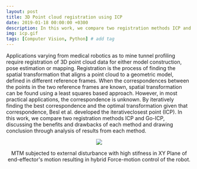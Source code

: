 ```yaml
---
layout: post
title: 3D Point cloud registration using ICP
date: 2019-01-18 00:00:00 +0300
description: In this work, we compare two registration methods ICP and Go-ICP, discussing the benefits and drawbacks of each method and drawing conclusion through analysis of results from each method
img: icp.gif
tags: [Computer Vision, Python] # add tag
---
```

Applications varying from medical robotics as to mine tunnel profiling require registration of 3D point cloud data for either model construction, pose estimation or mapping. Registration is the process of finding the spatial transformation that aligns a point cloud to a geometric model, defined in different reference frames.  When the correspondences between  the  points  in the two reference frames are known, spatial transformation can be found using a least squares based approach.  However, in most practical applications, the correspondence is unknown. By iteratively finding the best correspondence and the optimal transformation given that  correspondence, Besl  et  al. developed the iterativeclosest point (ICP). In this work, we compare two registration methods ICP and Go-ICP, discussing the benefits and drawbacks of each method and drawing conclusion through analysis of results from each method.
 
<p align="center">
    <img src="{{site.baseurl}}/assets/img/icp.gif">
     <figcaption align="center"> MTM subjected to external disturbance with high stifness in XY Plane of end-effector's motion resulting in hybrid Force-motion control of the robot. </figcaption>
</p>